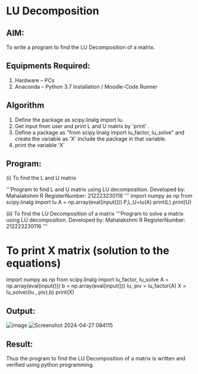 # LU Decomposition 

## AIM:
To write a program to find the LU Decomposition of a matrix.

## Equipments Required:
1. Hardware – PCs
2. Anaconda – Python 3.7 Installation / Moodle-Code Runner

## Algorithm
1. Define the package as scipy.linalg import lu.
2. Get input from user and print L and U matrix by 'print' .
3. Define a package as "from scipy.linalg import lu_factor, lu_solve" and create the variable as 'X' include the package in that variable.
4. print the variable 'X'

## Program:
(i) To find the L and U matrix

'''Program to find L and U matrix using LU decomposition.
Developed by: Mahalakshmi R
RegisterNumber: 212223230116
'''
import numpy as np
from scipy.linalg import lu
A = np.array(eval(input()))
P,L,U=lu(A)
print(L)
print(U)

(ii) To find the LU Decomposition of a matrix
'''Program to solve a matrix using LU decomposition.
Developed by: Mahalakshmi R
RegisterNumber: 212223230116
'''
# To print X matrix (solution to the equations)
import numpy as np
from scipy.linalg import lu_factor, lu_solve
A = np.array(eval(input()))
b = np.array(eval(input()))
lu, piv = lu_factor(A)
X = lu_solve((lu , piv),b)
print(X)

## Output:
![image](https://github.com/Mahalakshmi230/LU-Decomposition/assets/149365324/dd5af24e-5539-4cf2-ab46-b9dbd7c93003)
![Screenshot 2024-04-27 084115](https://github.com/Mahalakshmi230/LU-Decomposition/assets/149365324/47a4fe3b-1f36-4c92-9456-15f9a06c296d)


## Result:
Thus the program to find the LU Decomposition of a matrix is written and verified using python programming.

